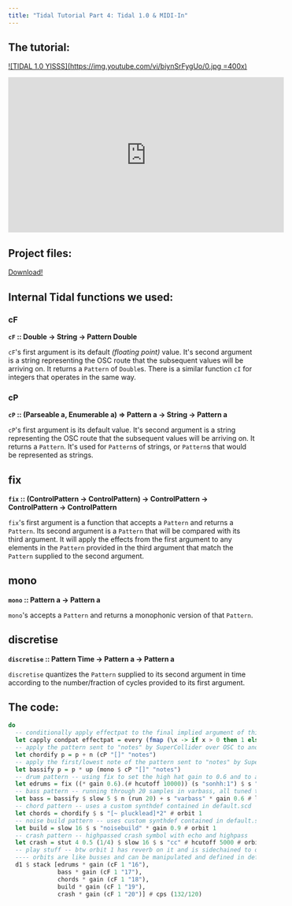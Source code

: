 ```yaml
---
title: "Tidal Tutorial Part 4: Tidal 1.0 & MIDI-In" 
---
```


## The tutorial:

[![TIDAL 1.0 YISSS](https://img.youtube.com/vi/biynSrFygUo/0.jpg =400x)](https://www.youtube.com/watch?v=biynSrFygUo)

<iframe width="560" height="315" src="https://www.youtube.com/embed/biynSrFygUo" frameborder="0" allow="accelerometer; autoplay; encrypted-media; gyroscope; picture-in-picture"> </iframe>

## Project files:

[Download!](http://ericfairbanks.org/tidal_midi_harmony_tutorial.zip)

## Internal Tidal functions we used:

### **cF**
**`cF` :: Double -> String -> Pattern Double**

`cF`'s first argument is its default _(floating point)_ value. It's second argument is a string representing the OSC route that the subsequent values will be arriving on. It returns a `Pattern` of `Double`s. There is a similar function `cI` for integers that operates in the same way.

### **cP**
**`cP` :: (Parseable a, Enumerable a) => Pattern a -> String -> Pattern a**

`cP`'s first argument is its default value. It's second argument is a string representing the OSC route that the subsequent values will be arriving on. It returns a `Pattern`. It's used for `Pattern`s of strings, or `Pattern`s that would be represented as strings.

## **fix**
**`fix`
:: (ControlPattern -> ControlPattern) -> ControlPattern -> ControlPattern -> ControlPattern**

`fix`'s first argument is a function that accepts a `Pattern` and returns a `Pattern`. Its second argument is a `Pattern` that will be compared with its third argument. It will apply the effects from the first argument to any elements in the `Pattern` provided in the third argument that match the `Pattern` supplied to the second argument.

## **mono**
**`mono` :: Pattern a -> Pattern a**

`mono`'s accepts a `Pattern` and returns a monophonic version of that `Pattern`.

## **discretise**
**`discretise` :: Pattern Time -> Pattern a -> Pattern a**

`discretise` quantizes the `Pattern` supplied to its second argument in time according to the number/fraction of cycles provided to its first argument.

## The code:

```haskell
do
  -- conditionally apply effectpat to the final implied argument of this function if the value of condpat is > 0
  let capply condpat effectpat = every (fmap (\x -> if x > 0 then 1 else 0) (discretise 1 condpat)) effectpat
  -- apply the pattern sent to "notes" by SuperCollider over OSC to another pattern (using n)
  let chordify p = p + n (cP "[]" "notes")
  -- apply the first/lowest note of the pattern sent to "notes" by SuperCollider over OSC to another pattern (using up)
  let bassify p = p * up (mono $ cP "[]" "notes")
  -- drum pattern -- using fix to set the high hat gain to 0.6 and to apply a highpass filter
  let edrums = fix ((* gain 0.6).(# hcutoff 10000)) (s "sonhh:1") $ s "[bd*2, [~ jstsn:5], [~ sonhh:1]*2]"
  -- bass pattern -- running through 20 samples in varbass, all tuned to C
  let bass = bassify $ slow 5 $ n (run 20) + s "varbass" * gain 0.6 # legato 1 # orbit 1
  -- chord pattern -- uses a custom synthdef contained in default.scd
  let chords = chordify $ s "[~ plucklead]*2" # orbit 1
  -- noise build pattern -- uses custom synthdef contained in default.scd
  let build = slow 16 $ s "noisebuild" * gain 0.9 # orbit 1
  -- crash pattern -- highpassed crash symbol with echo and highpass
  let crash = stut 4 0.5 (1/4) $ slow 16 $ s "cc" # hcutoff 5000 # orbit 1
  -- play stuff -- btw orbit 1 has reverb on it and is sidechained to orbit 0
  ---- orbits are like busses and can be manipulated and defined in default.scd
  d1 $ stack [edrums * gain (cF 1 "16"),
              bass * gain (cF 1 "17"),
              chords * gain (cF 1 "18"),
              build * gain (cF 1 "19"),
              crash * gain (cF 1 "20")] # cps (132/120)
```

